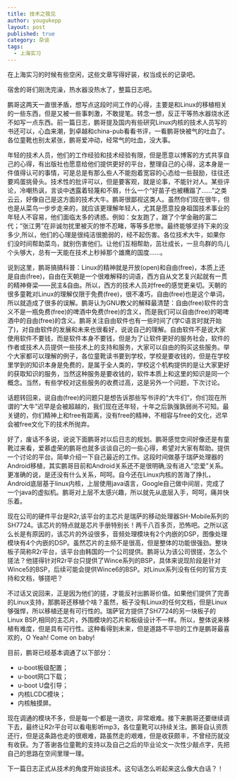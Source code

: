 ```yaml
---
title: 技术之我见
author: yougukepp
layout: post
published: true
category: 杂谈
tags:
  - 上海实习
---
```


在上海实习的时候有些空闲，这些文章写得好装，权当成长的记录吧。

<!--more-->


宿舍的哥们刚洗完澡，热水器没热水了，整篇日志吧。

鹏哥这两天一直很矛盾，想写点这段时间工作的心得，主要是和Linux的移植相关的一些东西，但是又被一些事刺激，不敢提笔。转念一想，反正干等热水器烧水还不如写一点东西。前一篇日志，鹏哥提及国内有些研究Linux内核的技术人员写的书还可以，心血来潮，到卓越和china-pub看看书评，一看鹏哥快被气的吐血了。各位童靴也别太紧张，鹏哥爱冲动，经常气的吐血，没大事。

年轻的技术人员，他们的工作经验和技术经验有限，但是愿意以博客的方式共享自己的心得，有出版社也愿意给他们提供更好的平台，整理自己的心得，这本身是一件值得认可的事情，可是总是有那么些人不能抱着宽容的心态给一些鼓励，往往还要鸡蛋挑骨头。技术性的批评可以，但是要客观，就是论事，不能针对人。某些评论，冷嘲热讽，言谈中透露着轻蔑和不屑，什么一个“好苗子也被糟蹋了……”之类云云，好像自己是这方面的技术大牛。鹏哥很鄙视这类人。虽然你们现在很牛，但也是从菜鸟一步步走来的，就应该更理解年轻人，尤其是愿意投身祖国技术事业的年轻人不容易，他们面临太多的诱惑。例如：女友跑了，跟了个学金融的富二代；“张江男”在非诚勿扰里被灭的惨不忍睹，等等多悲惨。最终能够坚持下来的没多少,所以，他们的心理是很纯洁很脆弱的，经不起伤害。各位技术大牛，如果你们没时间帮助菜鸟，就别伤害他们。让他们互相帮助，茁壮成长，一旦鸟群的鸟儿个头够大，总有一天能在技术上秒掉那个雄鹰的国度……。

说到这里，鹏哥搞搞科普：Linux的精神就是开放(open)和自由(free)，本质上还是自由(free)，自由在天朝是一个很难解释的词语，西方自从文艺复兴起就有一贯的精神脊梁——民主&自由。所以，西方的技术人员对free的感觉更亲切。天朝的很多童靴对Linux的理解仅限于免费(free)，很不凑巧，自由(free)也是这个单词，所以就造成了很多的误解。鹏哥认为GNU教父的解释最清楚：自由(free)软件的含义不是一瓶免费(free)的啤酒中免费(free)的含义，而是我们可以自由(free)的喝啤酒中的自由(free)的含义。鹏哥关注自由软件也有一些时间了(学C语言时就开始了)，对自由软件的发展和未来也很看好，说说自己的理解。自由软件不是说大家使用软件不要钱，而是软件本身不要钱，但是为了让软件更好的服务社会，软件的作者或技术人员提供一些技术上的支持和服务，大家可以自由的购买这些服务。举个大家都可以理解的例子，各位童靴读书要到学校，学校是要收钱的，但是在学校里学到的知识本身是免费的，是属于全人类的，学校这个机构提供的是让大家更好的获取知识的服务，当然这种服务是要收钱的，软件本质上和这里的知识是同一个概念。当然，有些学校对这些服务的收费过高，这是另外一个问题，下次讨论。

话题转回来，说自由(free)的问题只是想告诉那些写书评的“大牛们”，你们现在所谓的“大牛”迟早是会被超越的，我们现在还年轻，十年之后孰强孰弱尚不可知。最关键的，你们精神上和free有距离，没有free的精神，不相容与free的文化，迟早会被free文化下的技术所抛弃。

好了，废话不多说，说说下面鹏哥对以后日志的规划。鹏哥感觉空间好像还是有童靴过来看，爱慕虚荣的鹏哥也就多谈谈自己的一些心得，希望对大家有帮助。提供一个讨论的平台。简单介绍一下自己最近的工作。这段时间做基于瑞萨处理器的Android移植，其实鹏哥目前和Android关系还不是很明确,没有进入“恋爱”关系。更准确的说，是还没有什么关系，呵呵。自今还在Linux内核的苦海了挣扎，Android底层基于linux内核，上层使用java语言，Google自己做中间层，完成了一个java的虚拟机。鹏哥对上层不太感兴趣，所以就先从底层入手，呵呵，痛并快乐着。

现在公司的硬件平台是R2r,该平台的主芯片是瑞萨的移动处理器SH-Mobile系列的SH7724。该芯片的特点就是芯片手册特别长！两千八百多页，恐怖吧。之所以这么长是有原因的，该芯片的外设很多，音频处理模块有2个内嵌的DSP，图像处理模块有4个内嵌的DSP。虽然芯片的主频不是很高，但是整体的功能很强劲。整块板子简称R2r平台，该平台由韩国的一个公司提供。鹏哥认为该公司很搓，怎么个搓法？他搓得针对R2r平台只提供了Wince系列的BSP，具体来说现阶段是针对Wince5的BSP，后续可能会提供Wince6的BSP。对Linux系列没有任何的官方支持和文档，够搓吧？

不过话又说回来，正是因为他们的搓，才能反衬出鹏哥价值。如果他们提供了完善的Linux支持，那鹏哥还移植个啥？虽然，板子没有Linux的任何文档，但是Linux够强悍，所以移植还是有可行性的。瑞萨官方提供了SH7724的另一块板子的Linux BSP,相同的主芯片，外围模块的芯片和板级设计不一样。所以，整体说来移植有难度，但是具有可行性。这种看得到未来，但是道路不平坦的工作是鹏哥最喜欢的，O Yeah! Come on baby!

目前，鹏哥已经基本调通了以下部分：
- u-boot板级配置；
- u-boot网口下载；
- u-boot U盘引导；
- 内核LCDC模块；
- 内核触摸屏。

现在调通的模块不多，但是每一个都是一道坎，非常艰难。接下来鹏哥还要继续调下去，最终让R2r平台可以看电影听mp3，各位童靴可以持续关注。鹏哥自认资质还行，但是这条路也走的很艰难，路虽然走的艰难，但是收获颇丰，不曾经历就没有收获。为了答谢各位童靴的支持以及自己之后的毕业论文一次性少敲点字，先把自己的思路在空间里理一理。

下一篇日志正式从技术的角度开始谈技术。这句话怎么听起来这么像大白话？！
